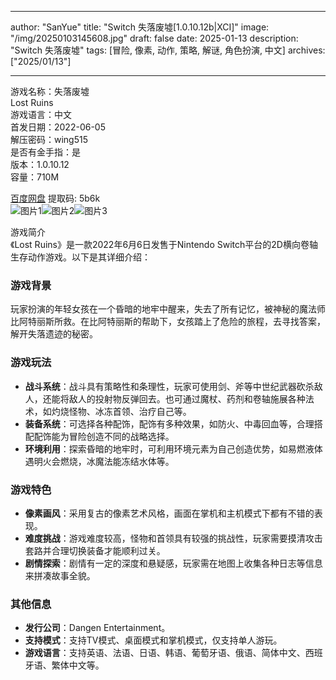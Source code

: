 
---
author: "SanYue"
title: "Switch 失落废墟[1.0.10.12b|XCI]"
image: "/img/20250103145608.jpg"
draft: false
date: 2025-01-13
description: "Switch 失落废墟"
tags: [冒险, 像素, 动作, 策略, 解谜, 角色扮演, 中文]
archives: ["2025/01/13"]

---

游戏名称：失落废墟   
Lost Ruins    
游戏语言：中文  
首发日期：2022-06-05  
解压密码：wing515  
是否有金手指：是  
版本：1.0.10.12   
容量：710M

[百度网盘](https://pan.baidu.com/s/1XdfMVLdJt6FigsyBEGMnnA) 提取码: 5b6k  
![图片1](/img/fa1195.jpg)![图片2](/img/a7c77d.jpg)![图片3](/img/abc512.jpg)  

游戏简介  
《Lost Ruins》是一款2022年6月6日发售于Nintendo Switch平台的2D横向卷轴生存动作游戏。以下是其详细介绍：

### 游戏背景
玩家扮演的年轻女孩在一个昏暗的地牢中醒来，失去了所有记忆，被神秘的魔法师比阿特丽斯所救。在比阿特丽斯的帮助下，女孩踏上了危险的旅程，去寻找答案，解开失落遗迹的秘密。

### 游戏玩法
- **战斗系统**：战斗具有策略性和条理性，玩家可使用剑、斧等中世纪武器砍杀敌人，还能将敌人的投射物反弹回去。也可通过魔杖、药剂和卷轴施展各种法术，如灼烧怪物、冰冻首领、治疗自己等。
- **装备系统**：可选择各种配饰，配饰有多种效果，如防火、中毒回血等，合理搭配配饰能为冒险创造不同的战略选择。
- **环境利用**：探索昏暗的地牢时，可利用环境元素为自己创造优势，如易燃液体遇明火会燃烧，冰魔法能冻结水体等。

### 游戏特色
- **像素画风**：采用复古的像素艺术风格，画面在掌机和主机模式下都有不错的表现。
- **难度挑战**：游戏难度较高，怪物和首领具有较强的挑战性，玩家需要摸清攻击套路并合理切换装备才能顺利过关。
- **剧情探索**：剧情有一定的深度和悬疑感，玩家需在地图上收集各种日志等信息来拼凑故事全貌。

### 其他信息
- **发行公司**：Dangen Entertainment。
- **支持模式**：支持TV模式、桌面模式和掌机模式，仅支持单人游玩。
- **游戏语言**：支持英语、法语、日语、韩语、葡萄牙语、俄语、简体中文、西班牙语、繁体中文等。
